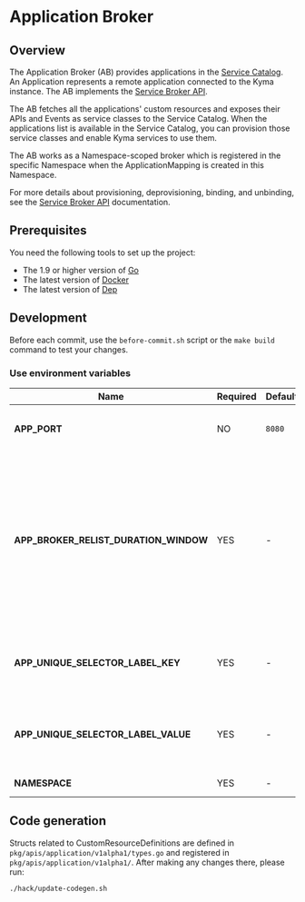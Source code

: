 # Application Broker

## Overview

The Application Broker (AB) provides applications in the [Service Catalog](../../docs/service-catalog/docs/01-01-service-catalog.md).
An Application represents a remote application connected to the Kyma instance.
The AB implements the [Service Broker API](https://github.com/openservicebrokerapi/servicebroker/blob/master/spec.md).

The AB fetches all the applications' custom resources and exposes their APIs and Events as service classes to the Service Catalog.
When the applications list is available in the Service Catalog, you can provision those service classes and enable Kyma services to use them.

The AB works as a Namespace-scoped broker which is registered in the specific Namespace when the ApplicationMapping is created in this Namespace.

For more details about provisioning, deprovisioning, binding, and unbinding, see the [Service Broker API](https://github.com/openservicebrokerapi/servicebroker/blob/master/spec.md) documentation.

## Prerequisites

You need the following tools to set up the project:
* The 1.9 or higher version of [Go](https://golang.org/dl/)
* The latest version of [Docker](https://www.docker.com/)
* The latest version of [Dep](https://github.com/golang/dep)

## Development

Before each commit, use the `before-commit.sh` script or the `make build` command to test your changes.

### Use environment variables

| Name | Required | Default | Description |
|-----|---------|--------|------------|
|**APP_PORT** | NO | `8080` | The port on which the HTTP server listens |
|**APP_BROKER_RELIST_DURATION_WINDOW** | YES | - | Time period after which the AB synchronizes with the Service Catalog if a new Application is added. In case more than one Application is added, synchronization is performed only once. |
| **APP_UNIQUE_SELECTOR_LABEL_KEY** | YES | - | Defined label key selector which allows uniquely identify AB pod's |
| **APP_UNIQUE_SELECTOR_LABEL_VALUE** | YES | - | Defined label value selector which allows uniquely identify AB pod's |
| **NAMESPACE** | YES | - | AB working Namespace |


## Code generation

Structs related to CustomResourceDefinitions are defined in `pkg/apis/application/v1alpha1/types.go` and registered in `pkg/apis/application/v1alpha1/`. After making any changes there, please run:
```bash
./hack/update-codegen.sh
```
